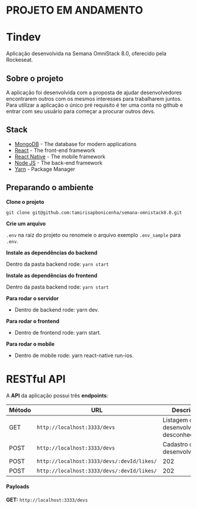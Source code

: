 # PROJETO EM ANDAMENTO #

# Tindev
Aplicação desenvolvida na Semana OmniStack 8.0, oferecido pela Rockeseat. 


## Sobre o projeto
A aplicação foi desenvolvida com a proposta de ajudar desenvolvedores encontrarem outros com os mesmos interesses para trabalharem juntos. Para utilizar a aplicação o único pré requisito é ter uma conta no github e entrar com seu usuário para começar a procurar outros devs.


## Stack 
* [MongoDB](https://www.mongodb.com/) - The database for modern applications
* [React](https://reactjs.org) - The front-end framework
* [React Native](https://facebook.github.io/react-native/) - The mobile framework
* [Node JS](https://nodejs.org) - The back-end framework
* [Yarn](https://yarnpkg.com/pt-BR/) - Package Manager

## Preparando o ambiente
**Clone o projeto**

`git clone git@github.com:tamirisapbonicenha/semana-omnistack8.0.git`

**Crie um arquivo**

`.env` na raiz do projeto ou renomeie o arquivo exemplo `.env_sample` para `.env`.


**Instale as dependências do backend**

Dentro da pasta backend rode: `yarn start`

**Instale as dependências do frontend**

Dentro da pasta backend rode: `yarn start`

**Para rodar o servidor**
- Dentro de backend rode: yarn dev.

**Para rodar o frontend**
- Dentro de frontend rode: yarn start.

**Para rodar o mobile**
- Dentro de mobile rode: yarn react-native run-ios.


# RESTful API

A **API** da aplicação possui três **endpoints**:


|Método|URL|Descrição|
|-------|-------|-------|
|GET|`http://localhost:3333/devs`|Listagem de desenvolvedores desconhecidos|
|POST|`http://localhost:3333/devs`|Cadastro de desenvolvedor|
|POST|`http://localhost:3333/devs/:devId/likes/`|202|*Like* em um desenvolvedor|
|POST|`http://localhost:3333/devs/:devId/likes/`|202|*Dislike* em um desenvolvedor|


#### Payloads

**GET:**
`http://localhost:3333/devs`

